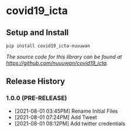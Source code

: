 # covid19_icta

## Setup and Install

```
pip install covid19_icta-nuuuwan
```

*The source code for this library can be found at https://github.com/nuuuwan/covid19_icta.*


## Release History

### 1.0.0 (PRE-RELEASE)
* [2021-08-01 03:45PM] Rename Initial Files
* [2021-08-01 07:24PM] Add Tweet
* [2021-08-01 08:12PM] Add twitter credentials
